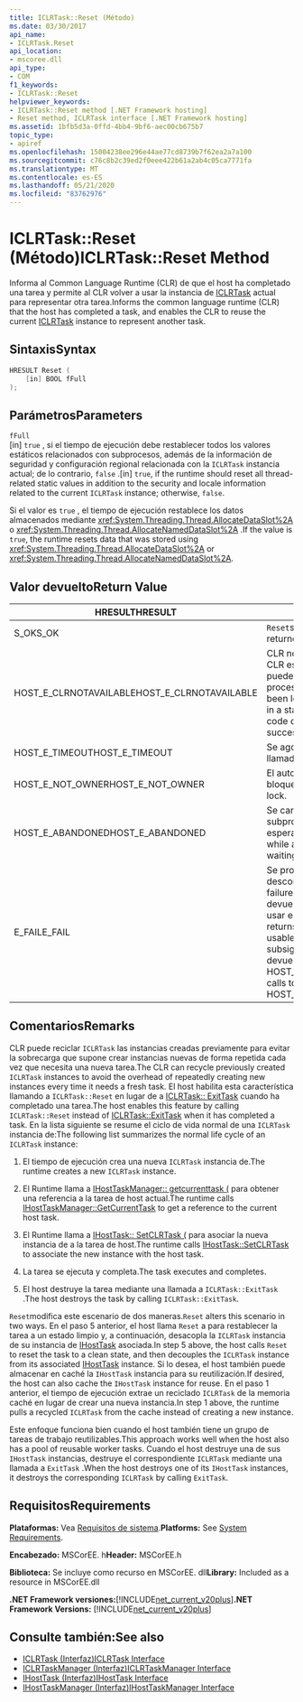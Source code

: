 ```yaml
---
title: ICLRTask::Reset (Método)
ms.date: 03/30/2017
api_name:
- ICLRTask.Reset
api_location:
- mscoree.dll
api_type:
- COM
f1_keywords:
- ICLRTask::Reset
helpviewer_keywords:
- ICLRTask::Reset method [.NET Framework hosting]
- Reset method, ICLRTask interface [.NET Framework hosting]
ms.assetid: 1bfb5d3a-0ffd-4bb4-9bf6-aec00cb675b7
topic_type:
- apiref
ms.openlocfilehash: 15004238ee296e44ae77cd8739b7f62ea2a7a100
ms.sourcegitcommit: c76c8b2c39ed2f0eee422b61a2ab4c05ca7771fa
ms.translationtype: MT
ms.contentlocale: es-ES
ms.lasthandoff: 05/21/2020
ms.locfileid: "83762976"
---
```

# <a name="iclrtaskreset-method"></a><span data-ttu-id="f2800-102">ICLRTask::Reset (Método)</span><span class="sxs-lookup"><span data-stu-id="f2800-102">ICLRTask::Reset Method</span></span>
<span data-ttu-id="f2800-103">Informa al Common Language Runtime (CLR) de que el host ha completado una tarea y permite al CLR volver a usar la instancia de [ICLRTask](iclrtask-interface.md) actual para representar otra tarea.</span><span class="sxs-lookup"><span data-stu-id="f2800-103">Informs the common language runtime (CLR) that the host has completed a task, and enables the CLR to reuse the current [ICLRTask](iclrtask-interface.md) instance to represent another task.</span></span>  
  
## <a name="syntax"></a><span data-ttu-id="f2800-104">Sintaxis</span><span class="sxs-lookup"><span data-stu-id="f2800-104">Syntax</span></span>  
  
```cpp  
HRESULT Reset (  
    [in] BOOL fFull  
);  
```  
  
## <a name="parameters"></a><span data-ttu-id="f2800-105">Parámetros</span><span class="sxs-lookup"><span data-stu-id="f2800-105">Parameters</span></span>  
 `fFull`  
 <span data-ttu-id="f2800-106">[in] `true` , si el tiempo de ejecución debe restablecer todos los valores estáticos relacionados con subprocesos, además de la información de seguridad y configuración regional relacionada con la `ICLRTask` instancia actual; de lo contrario, `false` .</span><span class="sxs-lookup"><span data-stu-id="f2800-106">[in] `true`, if the runtime should reset all thread-related static values in addition to the security and locale information related to the current `ICLRTask` instance; otherwise, `false`.</span></span>  
  
 <span data-ttu-id="f2800-107">Si el valor es `true` , el tiempo de ejecución restablece los datos almacenados mediante <xref:System.Threading.Thread.AllocateDataSlot%2A> o <xref:System.Threading.Thread.AllocateNamedDataSlot%2A> .</span><span class="sxs-lookup"><span data-stu-id="f2800-107">If the value is `true`, the runtime resets data that was stored using <xref:System.Threading.Thread.AllocateDataSlot%2A> or <xref:System.Threading.Thread.AllocateNamedDataSlot%2A>.</span></span>  
  
## <a name="return-value"></a><span data-ttu-id="f2800-108">Valor devuelto</span><span class="sxs-lookup"><span data-stu-id="f2800-108">Return Value</span></span>  
  
|<span data-ttu-id="f2800-109">HRESULT</span><span class="sxs-lookup"><span data-stu-id="f2800-109">HRESULT</span></span>|<span data-ttu-id="f2800-110">Descripción</span><span class="sxs-lookup"><span data-stu-id="f2800-110">Description</span></span>|  
|-------------|-----------------|  
|<span data-ttu-id="f2800-111">S_OK</span><span class="sxs-lookup"><span data-stu-id="f2800-111">S_OK</span></span>|<span data-ttu-id="f2800-112">`Reset`se devolvió correctamente.</span><span class="sxs-lookup"><span data-stu-id="f2800-112">`Reset` returned successfully.</span></span>|  
|<span data-ttu-id="f2800-113">HOST_E_CLRNOTAVAILABLE</span><span class="sxs-lookup"><span data-stu-id="f2800-113">HOST_E_CLRNOTAVAILABLE</span></span>|<span data-ttu-id="f2800-114">CLR no se ha cargado en un proceso o CLR está en un estado en el que no puede ejecutar código administrado ni procesar la llamada.</span><span class="sxs-lookup"><span data-stu-id="f2800-114">The CLR has not been loaded into a process, or the CLR is in a state in which it cannot run managed code or process the call.</span></span> <span data-ttu-id="f2800-115">successfully</span><span class="sxs-lookup"><span data-stu-id="f2800-115">successfully</span></span>|  
|<span data-ttu-id="f2800-116">HOST_E_TIMEOUT</span><span class="sxs-lookup"><span data-stu-id="f2800-116">HOST_E_TIMEOUT</span></span>|<span data-ttu-id="f2800-117">Se agotó el tiempo de espera de la llamada.</span><span class="sxs-lookup"><span data-stu-id="f2800-117">The call timed out.</span></span>|  
|<span data-ttu-id="f2800-118">HOST_E_NOT_OWNER</span><span class="sxs-lookup"><span data-stu-id="f2800-118">HOST_E_NOT_OWNER</span></span>|<span data-ttu-id="f2800-119">El autor de la llamada no posee el bloqueo.</span><span class="sxs-lookup"><span data-stu-id="f2800-119">The caller does not own the lock.</span></span>|  
|<span data-ttu-id="f2800-120">HOST_E_ABANDONED</span><span class="sxs-lookup"><span data-stu-id="f2800-120">HOST_E_ABANDONED</span></span>|<span data-ttu-id="f2800-121">Se canceló un evento mientras un subproceso o fibra bloqueados estaba esperando en él.</span><span class="sxs-lookup"><span data-stu-id="f2800-121">An event was canceled while a blocked thread or fiber was waiting on it.</span></span>|  
|<span data-ttu-id="f2800-122">E_FAIL</span><span class="sxs-lookup"><span data-stu-id="f2800-122">E_FAIL</span></span>|<span data-ttu-id="f2800-123">Se produjo un error grave desconocido.</span><span class="sxs-lookup"><span data-stu-id="f2800-123">An unknown catastrophic failure occurred.</span></span> <span data-ttu-id="f2800-124">Cuando un método devuelve E_FAIL, CLR ya no se puede usar en el proceso.</span><span class="sxs-lookup"><span data-stu-id="f2800-124">When a method returns E_FAIL, the CLR is no longer usable within the process.</span></span> <span data-ttu-id="f2800-125">Las llamadas subsiguientes a métodos de hospedaje devuelven HOST_E_CLRNOTAVAILABLE.</span><span class="sxs-lookup"><span data-stu-id="f2800-125">Subsequent calls to hosting methods return HOST_E_CLRNOTAVAILABLE.</span></span>|  
  
## <a name="remarks"></a><span data-ttu-id="f2800-126">Comentarios</span><span class="sxs-lookup"><span data-stu-id="f2800-126">Remarks</span></span>  
 <span data-ttu-id="f2800-127">CLR puede reciclar `ICLRTask` las instancias creadas previamente para evitar la sobrecarga que supone crear instancias nuevas de forma repetida cada vez que necesita una nueva tarea.</span><span class="sxs-lookup"><span data-stu-id="f2800-127">The CLR can recycle previously created `ICLRTask` instances to avoid the overhead of repeatedly creating new instances every time it needs a fresh task.</span></span> <span data-ttu-id="f2800-128">El host habilita esta característica llamando a `ICLRTask::Reset` en lugar de a [ICLRTask:: ExitTask](iclrtask-exittask-method.md) cuando ha completado una tarea.</span><span class="sxs-lookup"><span data-stu-id="f2800-128">The host enables this feature by calling `ICLRTask::Reset` instead of [ICLRTask::ExitTask](iclrtask-exittask-method.md) when it has completed a task.</span></span> <span data-ttu-id="f2800-129">En la lista siguiente se resume el ciclo de vida normal de una `ICLRTask` instancia de:</span><span class="sxs-lookup"><span data-stu-id="f2800-129">The following list summarizes the normal life cycle of an `ICLRTask` instance:</span></span>  
  
1. <span data-ttu-id="f2800-130">El tiempo de ejecución crea una nueva `ICLRTask` instancia de.</span><span class="sxs-lookup"><span data-stu-id="f2800-130">The runtime creates a new `ICLRTask` instance.</span></span>  
  
2. <span data-ttu-id="f2800-131">El Runtime llama a [IHostTaskManager:: getcurrenttask (](ihosttaskmanager-getcurrenttask-method.md) para obtener una referencia a la tarea de host actual.</span><span class="sxs-lookup"><span data-stu-id="f2800-131">The runtime calls [IHostTaskManager::GetCurrentTask](ihosttaskmanager-getcurrenttask-method.md) to get a reference to the current host task.</span></span>  
  
3. <span data-ttu-id="f2800-132">El Runtime llama a [IHostTask:: SetCLRTask (](ihosttask-setclrtask-method.md) para asociar la nueva instancia de a la tarea de host.</span><span class="sxs-lookup"><span data-stu-id="f2800-132">The runtime calls [IHostTask::SetCLRTask](ihosttask-setclrtask-method.md) to associate the new instance with the host task.</span></span>  
  
4. <span data-ttu-id="f2800-133">La tarea se ejecuta y completa.</span><span class="sxs-lookup"><span data-stu-id="f2800-133">The task executes and completes.</span></span>  
  
5. <span data-ttu-id="f2800-134">El host destruye la tarea mediante una llamada a `ICLRTask::ExitTask` .</span><span class="sxs-lookup"><span data-stu-id="f2800-134">The host destroys the task by calling `ICLRTask::ExitTask`.</span></span>  
  
 <span data-ttu-id="f2800-135">`Reset`modifica este escenario de dos maneras.</span><span class="sxs-lookup"><span data-stu-id="f2800-135">`Reset` alters this scenario in two ways.</span></span> <span data-ttu-id="f2800-136">En el paso 5 anterior, el host llama `Reset` a para restablecer la tarea a un estado limpio y, a continuación, desacopla la `ICLRTask` instancia de su instancia de [IHostTask](ihosttask-interface.md) asociada.</span><span class="sxs-lookup"><span data-stu-id="f2800-136">In step 5 above, the host calls `Reset` to reset the task to a clean state, and then decouples the `ICLRTask` instance from its associated [IHostTask](ihosttask-interface.md) instance.</span></span> <span data-ttu-id="f2800-137">Si lo desea, el host también puede almacenar en caché la `IHostTask` instancia para su reutilización.</span><span class="sxs-lookup"><span data-stu-id="f2800-137">If desired, the host can also cache the `IHostTask` instance for reuse.</span></span> <span data-ttu-id="f2800-138">En el paso 1 anterior, el tiempo de ejecución extrae un reciclado `ICLRTask` de la memoria caché en lugar de crear una nueva instancia.</span><span class="sxs-lookup"><span data-stu-id="f2800-138">In step 1 above, the runtime pulls a recycled `ICLRTask` from the cache instead of creating a new instance.</span></span>  
  
 <span data-ttu-id="f2800-139">Este enfoque funciona bien cuando el host también tiene un grupo de tareas de trabajo reutilizables.</span><span class="sxs-lookup"><span data-stu-id="f2800-139">This approach works well when the host also has a pool of reusable worker tasks.</span></span> <span data-ttu-id="f2800-140">Cuando el host destruye una de sus `IHostTask` instancias, destruye el correspondiente `ICLRTask` mediante una llamada a `ExitTask` .</span><span class="sxs-lookup"><span data-stu-id="f2800-140">When the host destroys one of its `IHostTask` instances, it destroys the corresponding `ICLRTask` by calling `ExitTask`.</span></span>  
  
## <a name="requirements"></a><span data-ttu-id="f2800-141">Requisitos</span><span class="sxs-lookup"><span data-stu-id="f2800-141">Requirements</span></span>  
 <span data-ttu-id="f2800-142">**Plataformas:** Vea [Requisitos de sistema](../../get-started/system-requirements.md).</span><span class="sxs-lookup"><span data-stu-id="f2800-142">**Platforms:** See [System Requirements](../../get-started/system-requirements.md).</span></span>  
  
 <span data-ttu-id="f2800-143">**Encabezado:** MSCorEE. h</span><span class="sxs-lookup"><span data-stu-id="f2800-143">**Header:** MSCorEE.h</span></span>  
  
 <span data-ttu-id="f2800-144">**Biblioteca:** Se incluye como recurso en MSCorEE. dll</span><span class="sxs-lookup"><span data-stu-id="f2800-144">**Library:** Included as a resource in MSCorEE.dll</span></span>  
  
 <span data-ttu-id="f2800-145">**.NET Framework versiones:**[!INCLUDE[net_current_v20plus](../../../../includes/net-current-v20plus-md.md)]</span><span class="sxs-lookup"><span data-stu-id="f2800-145">**.NET Framework Versions:** [!INCLUDE[net_current_v20plus](../../../../includes/net-current-v20plus-md.md)]</span></span>  
  
## <a name="see-also"></a><span data-ttu-id="f2800-146">Consulte también:</span><span class="sxs-lookup"><span data-stu-id="f2800-146">See also</span></span>

- [<span data-ttu-id="f2800-147">ICLRTask (Interfaz)</span><span class="sxs-lookup"><span data-stu-id="f2800-147">ICLRTask Interface</span></span>](iclrtask-interface.md)
- [<span data-ttu-id="f2800-148">ICLRTaskManager (Interfaz)</span><span class="sxs-lookup"><span data-stu-id="f2800-148">ICLRTaskManager Interface</span></span>](iclrtaskmanager-interface.md)
- [<span data-ttu-id="f2800-149">IHostTask (Interfaz)</span><span class="sxs-lookup"><span data-stu-id="f2800-149">IHostTask Interface</span></span>](ihosttask-interface.md)
- [<span data-ttu-id="f2800-150">IHostTaskManager (Interfaz)</span><span class="sxs-lookup"><span data-stu-id="f2800-150">IHostTaskManager Interface</span></span>](ihosttaskmanager-interface.md)
